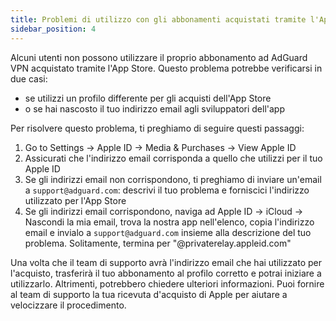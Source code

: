 ```yaml
---
title: Problemi di utilizzo con gli abbonamenti acquistati tramite l'App Store
sidebar_position: 4
---
```


Alcuni utenti non possono utilizzare il proprio abbonamento ad AdGuard VPN acquistato tramite l'App Store. Questo problema potrebbe verificarsi in due casi:

- se utilizzi un profilo differente per gli acquisti dell'App Store
- o se hai nascosto il tuo indirizzo email agli sviluppatori dell'app

Per risolvere questo problema, ti preghiamo di seguire questi passaggi:

1. Go to Settings → Apple ID → Media & Purchases → View Apple ID
1. Assicurati che l'indirizzo email corrisponda a quello che utilizzi per il tuo Apple ID
1. Se gli indirizzi email non corrispondono, ti preghiamo di inviare un'email a `support@adguard.com`: descrivi il tuo problema e forniscici l'indirizzo utilizzato per l'App Store
1. Se gli indirizzi email corrispondono, naviga ad Apple ID → iCloud → Nascondi la mia email, trova la nostra app nell'elenco, copia l'indirizzo email e invialo a `support@adguard.com` insieme alla descrizione del tuo problema. Solitamente, termina per "@privaterelay.appleid.com"

Una volta che il team di supporto avrà l'indirizzo email che hai utilizzato per l'acquisto, trasferirà il tuo abbonamento al profilo corretto e potrai iniziare a utilizzarlo. Altrimenti, potrebbero chiedere ulteriori informazioni. Puoi fornire al team di supporto la tua ricevuta d'acquisto di Apple per aiutare a velocizzare il procedimento.

